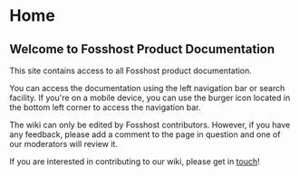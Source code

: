 # Home
## Welcome to Fosshost Product Documentation
This site contains access to all Fosshost product documentation.

You can access the documentation using the left navigation bar or search facility. If you're on a mobile device, you can use the burger icon located in the bottom left corner to access the navigation bar.

The wiki can only be edited by Fosshost contributors. However, if you have any feedback, please add a comment to the page in question and one of our moderators will review it.

If you are interested in contributing to our wiki, please get in [touch](/about/support)!

